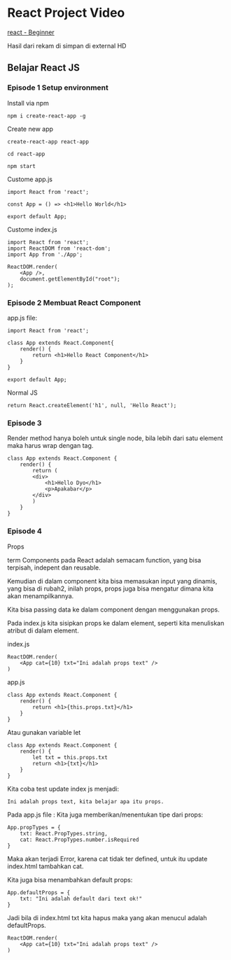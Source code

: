 # React Project Video

[react - Beginner](https://egghead.io/lessons/react-custom-proptype-validation)

Hasil dari rekam di simpan di external HD

## Belajar React JS

### Episode 1 Setup environment

Install via npm

	npm i create-react-app -g

Create new app

	create-react-app react-app

	cd react-app

	npm start

Custome app.js

	import React from 'react';

	const App = () => <h1>Hello World</h1>

	export default App;

Custome index.js

	import React from 'react';
	import ReactDOM from 'react-dom';
	import App from './App';

	ReactDOM.render(
		<App />,
		document.getElementById("root");
	); 	

### Episode 2 Membuat React Component

app.js file:

	import React from 'react';

	class App extends React.Component{
		render() {
			return <h1>Hello React Component</h1>
		}
	}

	export default App; 

Normal JS

	return React.createElement('h1', null, 'Hello React');	

### Episode 3

Render method hanya boleh untuk single node, bila lebih dari satu element maka harus wrap dengan tag.

	class App extends React.Component {
		render() {
			return ( 
			<div>
				<h1>Hello Dyo</h1>
				<p>Apakabar</p>	
			</div>
			) 
		}
	}

### Episode 4

Props

term Components pada React adalah semacam function, yang bisa terpisah, indepent dan reusable.

Kemudian di dalam component kita bisa memasukan input yang dinamis, yang bisa di rubah2, inilah props, props juga bisa mengatur dimana kita akan menampilkannya.

Kita bisa passing data ke dalam component dengan menggunakan props.

Pada index.js kita sisipkan props ke dalam element, seperti kita menuliskan atribut di dalam element.

index.js

	ReactDOM.render(
		<App cat={10} txt="Ini adalah props text" />
	)

app.js

	class App extends React.Component {
		render() {
			return <h1>{this.props.txt}</h1>
		}
	}

Atau gunakan variable let

	class App extends React.Component {
		render() {
			let txt = this.props.txt
			return <h1>{txt}</h1>
		}
	}

Kita coba test update index js menjadi:

	Ini adalah props text, kita belajar apa itu props.  

Pada app.js file : Kita juga memberikan/menentukan tipe dari props:

	App.propTypes = {
		txt: React.PropTypes.string,
		cat: React.PropTypes.number.isRequired
	}

Maka akan terjadi Error, karena cat tidak ter defined, untuk itu update index.html tambahkan cat.

Kita juga bisa menambahkan default props:

	App.defaultProps = {
		txt: "Ini adalah default dari text ok!"
	}

Jadi bila di index.html txt kita hapus maka yang akan menucul adalah defaultProps. 

	ReactDOM.render(
		<App cat={10} txt="Ini adalah props text" />
	)















